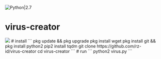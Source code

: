 ![Python|2.7](https://img.shields.io/badge/Python-2.7-blue.svg)
# virus-creator

<img src="https://github.com/rz-id/fbtools/blob/master/Screenshot_20200404_012112.jpg"/>
# install
```
pkg update && pkg upgrade
pkg install wget
pkg install git && pkg install python2
pip2 install tqdm
git clone https://github.com/rz-id/virus-creator
cd virus-creator
```
# run
```
python2 virus.py
```
